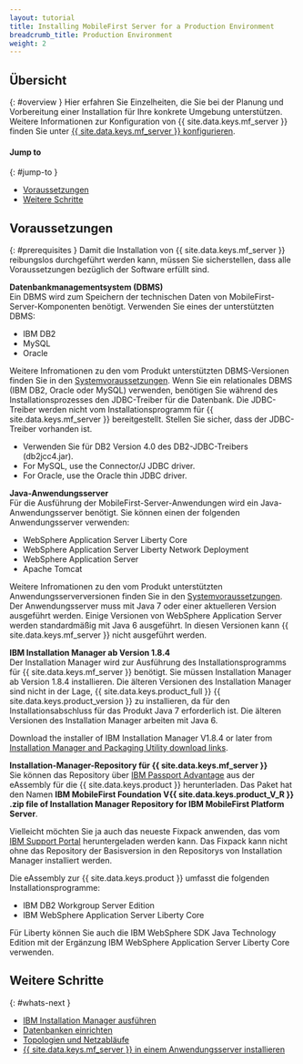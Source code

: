 ```yaml
---
layout: tutorial
title: Installing MobileFirst Server for a Production Environment
breadcrumb_title: Production Environment
weight: 2
---
```

<!-- NLS_CHARSET=UTF-8 -->
## Übersicht
{: #overview }
Hier erfahren Sie
Einzelheiten, die Sie bei der Planung und Vorbereitung einer Installation für Ihre konkrete Umgebung unterstützen.  
Weitere Informationen zur Konfiguration von
{{ site.data.keys.mf_server }}
finden Sie unter
[{{ site.data.keys.mf_server }} konfigurieren](server-configuration).

#### Jump to
{: #jump-to }

* [Voraussetzungen](#prerequisites)
* [Weitere Schritte](#whats-next)

## Voraussetzungen
{: #prerequisites }
Damit die Installation von {{ site.data.keys.mf_server }}
reibungslos durchgeführt werden kann, müssen Sie sicherstellen, dass alle Voraussetzungen bezüglich der
Software erfüllt sind.

**Datenbankmanagementsystem (DBMS)**  
Ein DBMS wird zum Speichern der technischen
Daten von MobileFirst-Server-Komponenten benötigt. Verwenden Sie eines der unterstützten DBMS:

* IBM DB2 
* MySQL
* Oracle

Weitere Infromationen zu den vom Produkt unterstützten DBMS-Versionen finden Sie in den
[Systemvoraussetzungen](../../product-overview/requirements). Wenn Sie ein relationales
DBMS (IBM DB2, Oracle oder MySQL) verwenden, benötigen
Sie während des Installationsprozesses den JDBC-Treiber für die Datenbank. Die JDBC-Treiber werden nicht vom Installationsprogramm für
{{ site.data.keys.mf_server }} bereitgestellt. Stellen Sie sicher, dass der JDBC-Treiber vorhanden ist.

* Verwenden Sie für DB2 Version 4.0 des DB2-JDBC-Treibers (db2jcc4.jar).
* For MySQL, use the Connector/J JDBC driver.
* For Oracle, use the Oracle thin JDBC driver.

**Java-Anwendungsserver**  
Für die Ausführung der MobileFirst-Server-Anwendungen wird ein Java-Anwendungsserver benötigt. Sie können einen der folgenden Anwendungsserver verwenden:

* WebSphere Application Server Liberty Core
* WebSphere Application Server Liberty Network Deployment
* WebSphere Application Server
* Apache Tomcat

Weitere Infromationen zu den vom Produkt unterstützten Anwendungsserverversionen finden Sie in den
[Systemvoraussetzungen](../../product-overview/requirements). Der Anwendungsserver muss mit
Java 7
oder einer aktuelleren Version ausgeführt werden. Einige Versionen von WebSphere Application Server werden standardmäßig mit
Java 6 ausgeführt. In diesen Versionen kann
{{ site.data.keys.mf_server }} nicht ausgeführt werden.

**IBM Installation Manager ab Version 1.8.4**  
Der Installation Manager wird zur Ausführung des Installationsprogramms für
{{ site.data.keys.mf_server }} benötigt. Sie müssen Installation Manager ab Version 1.8.4 installieren. Die älteren Versionen des
Installation Manager sind nicht in der Lage, {{ site.data.keys.product_full }} {{ site.data.keys.product_version }}
zu installieren, da für den Installationsabschluss für das Produkt
Java 7 erforderlich ist. Die älteren Versionen des Installation
Manager arbeiten mit Java 6.

Download the installer of IBM Installation Manager V1.8.4 or later from [Installation Manager and Packaging Utility download links](http://www.ibm.com/support/docview.wss?uid=swg27025142).

**Installation-Manager-Repository für {{ site.data.keys.mf_server }}**  
Sie können das Repository über [IBM
Passport Advantage](http://www.ibm.com/software/passportadvantage/pao_customers.htm) aus der eAssembly für
die {{ site.data.keys.product }}
herunterladen.
Das Paket hat den Namen **IBM MobileFirst Foundation V{{ site.data.keys.product_V_R }} .zip file of Installation Manager Repository for IBM MobileFirst Platform Server**.

Vielleicht möchten Sie ja auch das neueste Fixpack anwenden, das vom
[IBM Support Portal](http://www.ibm.com/support/entry/portal/product/other_software/ibm_mobilefirst_platform_foundation) heruntergeladen werden kann. Das Fixpack kann nicht ohne das Repository der Basisversion in den Repositorys von Installation Manager installiert werden.

Die eAssembly zur {{ site.data.keys.product }} umfasst die folgenden
Installationsprogramme:

* IBM DB2 Workgroup Server Edition
* IBM WebSphere Application Server Liberty Core

Für Liberty können Sie auch
die IBM WebSphere SDK Java Technology Edition
mit der Ergänzung IBM WebSphere Application
Server Liberty Core verwenden.

## Weitere Schritte
{: #whats-next }

* [IBM Installation Manager ausführen](installation-manager)
* [Datenbanken einrichten](databases)
* [Topologien und Netzabläufe](topologies)
* [{{ site.data.keys.mf_server }} in einem Anwendungsserver installieren](appserver)
